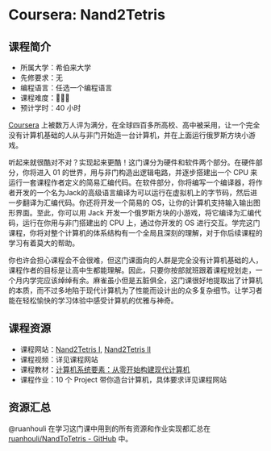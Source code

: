 # Coursera: Nand2Tetris

## 课程简介

- 所属大学：希伯来大学
- 先修要求：无
- 编程语言：任选一个编程语言
- 课程难度：🌟🌟🌟
- 预计学时：40 小时

[Coursera](https://www.coursera.org) 上被数万人评为满分，在全球四百多所高校、高中被采用，让一个完全没有计算机基础的人从与非门开始造一台计算机，并在上面运行俄罗斯方块小游戏。

听起来就很酷对不对？实现起来更酷！这门课分为硬件和软件两个部分。在硬件部分，你将进入 01 的世界，用与非门构造出逻辑电路，并逐步搭建出一个 CPU 来运行一套课程作者定义的简易汇编代码。在软件部分，你将编写一个编译器，将作者开发的一个名为Jack的高级语言编译为可以运行在虚拟机上的字节码，然后进一步翻译为汇编代码。你还将开发一个简易的 OS，让你的计算机支持输入输出图形界面。至此，你可以用 Jack 开发一个俄罗斯方块的小游戏，将它编译为汇编代码，运行在你用与非门搭建出的 CPU 上，通过你开发的 OS 进行交互。学完这门课程，你将对整个计算机的体系结构有一个全局且深刻的理解，对于你后续课程的学习有着莫大的帮助。

你也许会担心课程会不会很难，但这门课面向的人群是完全没有计算机基础的人，课程作者的目标是让高中生都能理解。因此，只要你按部就班跟着课程规划走，一个月内学完应该绰绰有余。麻雀虽小但是五脏俱全，这门课很好地提取出了计算机的本质，而不过多地陷于现代计算机为了性能而设计出的众多复杂细节。让学习者能在轻松愉快的学习体验中感受计算机的优雅与神奇。

## 课程资源

- 课程网站：[Nand2Tetris I](https://www.coursera.org/learn/build-a-computer/home/week/1), [Nand2Tetris II](https://www.coursera.org/learn/nand2tetris2/home/welcome)
- 课程视频：详见课程网站
- 课程教材：[计算机系统要素：从零开始构建现代计算机](book)
- 课程作业：10 个 Project 带你造台计算机，具体要求详见课程网站

[book]: https://github.com/ruanhouli/NandToTetris/blob/master/%5B%E8%AE%A1%E7%AE%97%E6%9C%BA%E7%B3%BB%E7%BB%9F%E8%A6%81%E7%B4%A0%EF%BC%9A%E4%BB%8E%E9%9B%B6%E5%BC%80%E5%A7%8B%E6%9E%84%E5%BB%BA%E7%8E%B0%E4%BB%A3%E8%AE%A1%E7%AE%97%E6%9C%BA%5D.(%E5%B0%BC%E8%90%A8).%E5%91%A8%E7%BB%B4.%E6%89%AB%E6%8F%8F%E7%89%88.pdf

## 资源汇总

@ruanhouli 在学习这门课中用到的所有资源和作业实现都汇总在 [ruanhouli/NandToTetris - GitHub](https://github.com/ruanhouli/NandToTetris) 中。
